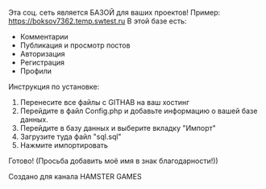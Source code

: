 Эта соц. сеть является БАЗОЙ для ваших проектов!
Пример: https://boksov7362.temp.swtest.ru
В этой базе есть:
- Комментарии
- Публикация и просмотр постов
- Авторизация
- Регистрация
- Профили

Инструкция по установке:
1. Перенесите все файлы с GITHAB на ваш хостинг
2. Перейдите в файл Config.php и добавьте информацию о вашей базе данных.
3. Перейдите в базу данных и выберите вкладку "Импорт"
4. Загрузите туда файл "sql.sql"
5. Нажмите импортировать

Готово!
(Просьба добавить моё имя в знак благодарности!))

Создано для канала HAMSTER GAMES
